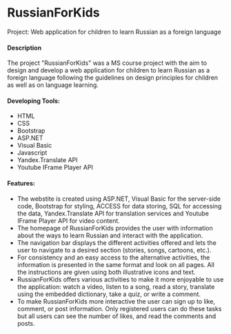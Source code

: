 # RussianForKids
Project: Web application for children to learn Russian as a foreign language

<h4>Description</h4>
                            <p>The project "RussianForKids" was a MS course project with the aim to design and develop a web application for children to learn Russian as a foreign language following the guidelines on design principles for children as well as on language learning.</p>
                            <h4>Developing Tools:</h4>
                            <ul>
                                <li>HTML</li>
                                <li>CSS</li>
                                <li>Bootstrap</li> 
                                <li>ASP.NET</li> 
                                <li>Visual Basic</li> 
                                <li>Javascript</li>
                                <li>Yandex.Translate API</li>
                                <li>Youtube IFrame Player API</li>
                            </ul>
                            <h4>Features:</h4>
                            <ul>
                                <li>The webstite is created using ASP.NET, Visual Basic for the server-side code, Bootstrap for styling, ACCESS for data storing, SQL for accessing the data, Yandex.Translate API for translation services and Youtube IFrame Player API for video content.</li>
                                <li>The homepage of RussianForKids provides the user with information about the ways to learn Russian and interact with the application.</li>
                                <li>The navigation bar displays the different activities offered and lets the user to navigate to a desired section (stories, songs, cartoons, etc.).</li>
                                <li>For consistency and an easy access to the alternative activities, the information is presented in the same format and look on all pages. All the instructions are given using both illustrative icons and text.</li>                     
                                <li>RussianForKids offers various activities to make it more enjoyable to use the application: watch a video, listen to a song, read a story, translate using the embedded dictionary, take a quiz, or write a comment.</li>
                                <li>To make RussianForKids more interactive the user can sign up to like, comment, or post information. Only registered users can do these tasks but all users can see the number of likes, and read the comments and posts.</li>
                            </ul>
